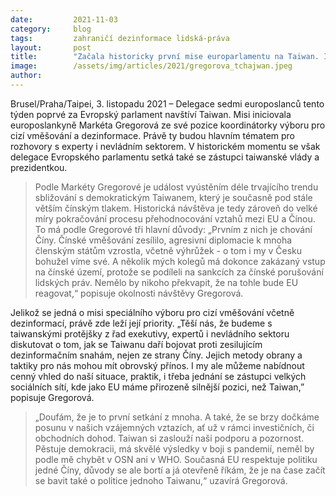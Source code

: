 ```yaml
---
date:         2021-11-03
category:     blog
tags:         zahraničí dezinformace lidská-práva
layout:       post
title:        "Začala historicky první mise europarlamentu na Taiwan. Iniciovala ji europoslankyně Markéta Gregorová"
image:        /assets/img/articles/2021/gregorova_tchajwan.jpeg
author:       
---
```


Brusel/Praha/Taipei, 3. listopadu 2021 – Delegace sedmi europoslanců tento týden poprvé za Evropský parlament navštíví Taiwan. Misi iniciovala europoslankyně Markéta Gregorová ze své pozice koordinátorky výboru pro cizí vměšování a dezinformace. Právě ty budou hlavním tématem pro rozhovory s experty i nevládním sektorem. V historickém momentu se však delegace Evropského parlamentu setká také se zástupci taiwanské vlády a prezidentkou.

> Podle Markéty Gregorové je událost vyústěním déle trvajícího trendu sbližování s demokratickým Taiwanem, který je současně pod stále větším čínským tlakem. Historická návštěva je tedy zároveň do velké míry pokračování procesu přehodnocování vztahů mezi EU a Čínou. To má podle Gregorové tři hlavní důvody: „Prvním z nich je chování Číny. Čínské vměšování zesílilo, agresivní diplomacie k mnoha členským státům vzrostla, včetně výhrůžek - o tom i my v Česku bohužel víme své. A několik mých kolegů má dokonce zakázaný vstup na čínské území, protože se podíleli na sankcích za čínské porušování lidských práv. Nemělo by nikoho překvapit, že na tohle bude EU reagovat,“ popisuje okolnosti návštěvy Gregorová.

Jelikož se jedná o misi speciálního výboru pro cizí vměšování včetně dezinformací, právě zde leží její priority. „Těší nás, že budeme s taiwanskými protějšky z řad exekutivy, expertů i nevládního sektoru diskutovat o tom, jak se Taiwanu daří bojovat proti zesilujícím dezinformačním snahám, nejen ze strany Číny. Jejich metody obrany a taktiky pro nás mohou mít obrovský přínos. I my ale můžeme nabídnout cenný vhled do naší situace, praktik, i třeba jednání se zástupci velkých sociálních sítí, kde jako EU máme přirozeně silnější pozici, než Taiwan,” popisuje Gregorová.

> „Doufám, že je to první setkání z mnoha. A také, že se brzy dočkáme posunu v našich vzájemných vztazích, ať už v rámci investičních, či obchodních dohod. Taiwan si zaslouží naši podporu a pozornost. Pěstuje demokracii, má skvělé výsledky v boji s pandemií, neměl by podle mě chybět v OSN ani v WHO. Současná EU respektuje politiku jedné Číny, důvody se ale bortí a já otevřeně říkám, že je na čase začít se bavit také o politice jednoho Taiwanu,“ uzavírá Gregorová.

